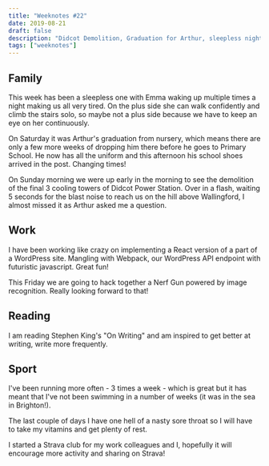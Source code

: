 ```yaml
---
title: "Weeknotes #22"
date: 2019-08-21
draft: false
description: "Didcot Demolition, Graduation for Arthur, sleepless nights for Emma and all"
tags: ["weeknotes"]
---
```


## Family

This week has been a sleepless one with Emma waking up multiple times a night making us all very tired. On the plus side she can walk confidently and climb the stairs solo, so maybe not a plus side because we have to keep an eye on her continuously.

On Saturday it was Arthur's graduation from nursery, which means there are only a few more weeks of dropping him there before he goes to Primary School. He now has all the uniform and this afternoon his school shoes arrived in the post. Changing times!

On Sunday morning we were up early in the morning to see the demolition of the final 3 cooling towers of Didcot Power Station. Over in a flash, waiting 5 seconds for the blast noise to reach us on the hill above Wallingford, I almost missed it as Arthur asked me a question.

## Work

I have been working like crazy on implementing a React version of a part of a WordPress site. Mangling with Webpack, our WordPress API endpoint with futuristic javascript. Great fun!

This Friday we are going to hack together a Nerf Gun powered by image recognition. Really looking forward to that!

## Reading

I am reading Stephen King's "On Writing" and am inspired to get better at writing, write more frequently.

## Sport

I've been running more often - 3 times a week - which is great but it has meant that I've not been swimming in a number of weeks (it was in the sea in Brighton!).

The last couple of days I have one hell of a nasty sore throat so I will have to take my vitamins and get plenty of rest.

I started a Strava club for my work colleagues and I, hopefully it will encourage more activity and sharing on Strava!
